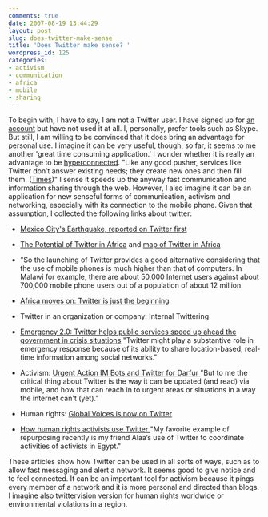 ```yaml
---
comments: true
date: 2007-08-19 13:44:29
layout: post
slug: does-twitter-make-sense
title: 'Does Twitter make sense? '
wordpress_id: 125
categories:
- activism
- communication
- africa
- mobile
- sharing
---
```


To begin with, I have to say, I am not a Twitter user. I have signed up for [an account](http://twitter.com/ckreutz) but have not used it at all. I, personally, prefer tools such as Skype. But still, I am willing to be convinced that it does bring an advantage for personal use.  I imagine it can be very useful, though, so far, it seems to me another 'great time consuming application.'  I wonder whether it is really an advantage to be [hyperconnected](http://www.time.com/time/magazine/article/0,9171,1607260,00.html). "Like any good pusher, services like Twitter don’t answer existing needs; they create new ones and then fill them. ([Times](http://www.time.com/time/magazine/article/0,9171,1607260,00.html))" I sense it speeds up the anyway fast communication and information sharing through the web. However, I also imagine it can be an application for new senseful forms of communication, activism and networking, especially with its connection to the mobile phone.
Given that assumption, I collected the following links about twitter:



	
  * [Mexico City's Earthquake, reported on Twitter first](http://scobleizer.com/2007/04/12/mexico-city-earthquake-reported-on-twitter-first/)

	
  * [The Potential of Twitter in Africa](http://soyapi.blogspot.com/2007/03/potential-of-twitter-in-africa.html) and [map of Twitter in Africa
](http://twitterfacts.blogspot.com/2007/07/twitter-in-africa.html)

	
  * "So the launching of Twitter provides a good alternative considering that the use of mobile phones is much higher than that of computers. In Malawi for example, there are about 50,000 Internet users against about 700,000 mobile phone users out of a population of about 12 million.

	
  * [Africa moves on: Twitter is just the beginning](http://blog.web2fordev.net/2007/06/18/24/#comment-137)

	
  * Twitter in an organization or company: Internal Twittering

	
  * [Emergency 2.0: Twitter helps public services speed up ahead the government in crisis situations](http://stephensonstrategies.com/directory-of-major-blog-posts/boy-did-i-underestimate-twitters-value-in-a-disaster/)
"Twitter might play a substantive role in emergency response because of its ability to share location-based, real-time information among social networks."

	
  * Activism: [Urgent Action IM Bots and Twitter for Darfur
](http://internetartizans.co.uk/urgent_action_im_bots_and_twitter_for_darfur)"But to me the critical thing about Twitter is the way it can be updated (and read) via mobile, and how that can reach in to urgent areas or situations in a way the internet can't (yet)."

	
  * Human rights: [Global Voices is now on Twitter](http://www.globalvoicesonline.org/2007/04/03/global-voices-is-now-on-twitter/)

	
  * [How human rights activists use Twitter ](http://ethanzuckerman.com/blog/2007/05/18/never-thought-of-using-it-that-way/)
"My favorite example of repurposing recently is my friend Alaa’s use of Twitter to coordinate activities of activists in Egypt."


These articles show how Twitter can be used in all sorts of ways, such as to allow fast messaging and alert a network. It seems good to give notice and to feel connected. It can be an important tool for activism because it pings every member of a network and it is more personal and directed than blogs. I imagine also twittervision version for human rights worldwide or environmental violations in a region.
